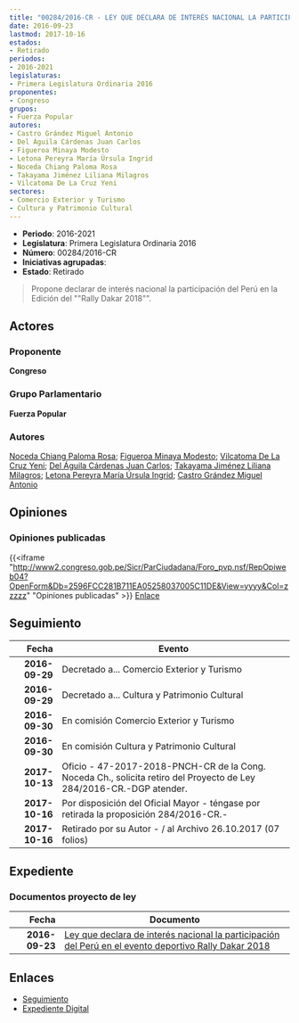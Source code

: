 ```yaml
---
title: "00284/2016-CR - LEY QUE DECLARA DE INTERÉS NACIONAL LA PARTICIPACIÓN DEL PERÚ EN EL EVENTO DEPORTIVO RALLY DAKAR 2018"
date: 2016-09-23
lastmod: 2017-10-16
estados:
- Retirado
periodos:
- 2016-2021
legislaturas:
- Primera Legislatura Ordinaria 2016
proponentes:
- Congreso
grupos:
- Fuerza Popular
autores:
- Castro Grández Miguel Antonio
- Del Águila Cárdenas Juan Carlos
- Figueroa Minaya Modesto
- Letona Pereyra María Úrsula Ingrid
- Noceda Chiang Paloma Rosa
- Takayama Jiménez Liliana Milagros
- Vilcatoma De La Cruz Yeni
sectores:
- Comercio Exterior y Turismo
- Cultura y Patrimonio Cultural
---
```

- **Periodo**: 2016-2021
- **Legislatura**: Primera Legislatura Ordinaria 2016
- **Número**: 00284/2016-CR
- **Iniciativas agrupadas**: 
- **Estado**: Retirado

> Propone declarar de interés nacional la participación del Perú en la Edición del ""Rally Dakar 2018"".


## Actores

### Proponente

**Congreso**

### Grupo Parlamentario

**Fuerza Popular**

### Autores

[Noceda Chiang Paloma Rosa](mailto:mailto:pnoceda@congreso.gob.pe); [Figueroa Minaya Modesto](mailto:mailto:mfigueroam@congreso.gob.pe); [Vilcatoma De La Cruz Yeni](mailto:mailto:yvilcatoma@congreso.gob.pe); [Del Águila Cárdenas Juan Carlos](mailto:mailto:jdelaguila@congreso.gob.pe); [Takayama Jiménez Liliana Milagros](mailto:mailto:ltakayama@congreso.gob.pe); [Letona Pereyra María Úrsula Ingrid](mailto:mailto:mletona@congreso.gob.pe); [Castro Grández Miguel Antonio](mailto:mailto:macastro@congreso.gob.pe)

## Opiniones

### Opiniones publicadas

{{<iframe "http://www2.congreso.gob.pe/Sicr/ParCiudadana/Foro_pvp.nsf/RepOpiweb04?OpenForm&Db=2596FCC281B711EA05258037005C11DE&View=yyyy&Col=zzzzz" "Opiniones publicadas" >}}
[Enlace](http://www2.congreso.gob.pe/Sicr/ParCiudadana/Foro_pvp.nsf/RepOpiweb04?OpenForm&Db=2596FCC281B711EA05258037005C11DE&View=yyyy&Col=zzzzz)


## Seguimiento

| Fecha | Evento |
|------:|--------|
| **2016-09-29** | Decretado a... Comercio Exterior y Turismo |
| **2016-09-29** | Decretado a... Cultura y Patrimonio Cultural |
| **2016-09-30** | En comisión Comercio Exterior y Turismo |
| **2016-09-30** | En comisión Cultura y Patrimonio Cultural |
| **2017-10-13** | Oficio - 47-2017-2018-PNCH-CR de la Cong. Noceda Ch., solicita retiro del Proyecto de Ley 284/2016-CR.-DGP atender. |
| **2017-10-16** | Por disposición del Oficial Mayor - téngase por retirada la proposición 284/2016-CR.- |
| **2017-10-16** | Retirado por su Autor - / al Archivo 26.10.2017 (07 folios) |

## Expediente

### Documentos proyecto de ley

| Fecha | Documento |
|------:|-----------|
| **2016-09-23** | [Ley que declara de interés nacional la participación del Perú en el evento deportivo Rally Dakar 2018](http://www.leyes.congreso.gob.pe/Documentos/2016_2021/Proyectos_de_Ley_y_de_Resoluciones_Legislativas/PL0028420160923..pdf) |

## Enlaces

- [Seguimiento](http://www2.congreso.gob.pe/Sicr/TraDocEstProc/CLProLey2016.nsf/f7fff46988ca05b1052578e100829cc7/21823d7438502ccc052580370065a957?OpenDocument)
- [Expediente Digital](http://www2.congreso.gob.pe/Sicr/TraDocEstProc/Expvirt_2011.nsf/visbusqptramdoc1621/00284?opendocument)


